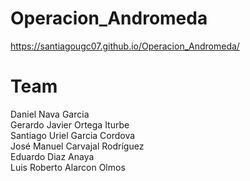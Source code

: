 # Operacion_Andromeda
https://santiagougc07.github.io/Operacion_Andromeda/

# Team
Daniel Nava Garcia <br />
Gerardo Javier Ortega Iturbe <br />
Santiago Uriel Garcia Cordova <br />
José Manuel Carvajal Rodríguez <br />
Eduardo Diaz Anaya <br />
Luis Roberto Alarcon Olmos <br />
